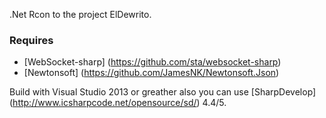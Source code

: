 .Net Rcon to the project ElDewrito. 
### Requires

- [WebSocket-sharp] (https://github.com/sta/websocket-sharp)
- [Newtonsoft] (https://github.com/JamesNK/Newtonsoft.Json)

Build with Visual Studio 2013 or greather also you can use [SharpDevelop] (http://www.icsharpcode.net/opensource/sd/) 4.4/5.